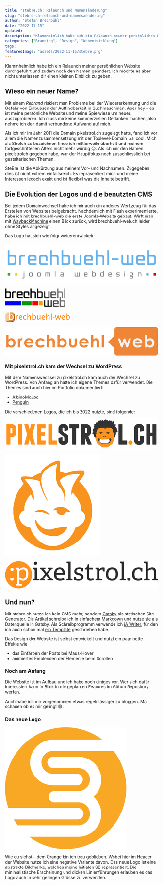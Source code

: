 ```yaml
---
title: "stebre.ch: Relaunch und Namensänderung"
slug: "stebre-ch-relaunch-und-namensaenderung"
author: "Stefan Brechbühl"
date: "2022-11-15"
updated:
description: "Klammheimlich habe ich ein Relaunch meiner persönlichen Website durchgeführt und zudem noch den Namen geändert. Ich möchte es aber nicht unterlassen dir einen kleinen Einblick zu geben."
categories: ["Branding", "Design", "Webentwicklung"]
tags:
featuredImage: "assets/2022-11-15/stebre.png"
---
```

Klammheimlich habe ich ein Relaunch meiner persönlichen Website durchgeführt und zudem noch den Namen geändert. Ich möchte es aber nicht unterlassen dir einen kleinen Einblick zu geben.

## Wieso ein neuer Name?

Mit einem *Rebrand* riskiert man Probleme bei der Wiedererkennung und die Gefahr von Einbussen der Auffindbarkeit in Suchmaschinen. Aber hey – es ist meine persönliche Website und meine Spielwiese um neues auszuprobieren. Ich muss mir keine kommerziellen Gedanken machen, also nehme ich den damit verbundene Aufwand auf mich.

Als ich mir im Jahr 2011 die Domain pixelstrol.ch zugelegt hatte, fand ich vor allem die Namenzusammensetzung mit der Toplevel-Domain `.ch` cool. Mich als Strolch zu bezeichnen finde ich mittlerweile überholt und meinem fortgeschrittenen Alters nicht mehr würdig 😉. Als ich mir den Namen pixelstrolch gegeben habe, war der Hauptfokus noch ausschliesslich bei gestalterischen Themen. 

SteBre ist die Abkürzung aus meinem Vor- und Nachnamen. Zugegeben dies ist nicht extrem einfallsreich. Es repräsentiert mich und meine Interessen jedoch exakt und ist flexibel was die Inhalte betrifft.

## Die Evolution der Logos und die benutzten CMS

Bei jedem Domainwechsel habe ich mir auch ein anderes Werkzeug für das Erstellen von Websites beigebracht. Nachdem ich mit Flash experimentierte, habe ich mit brechbuehl-web die erste Joomla-Website gebaut. Wirft man mit [WaybackMachine](https://web.archive.org/web/20091015000000*/brechbuehl-web.ch) einen Blick zurück, wird brechbuehl-web.ch leider ohne Styles angezeigt. 

Das Logo hat sich wie folgt weiterentwickelt:

![Logo brechbuehl-web.ch Version 1](assets/2022-11-15/logo-brechbuehl-web-1.png "Logo brechbuehl-web.ch Version 1")

![Logo brechbuehl-web.ch Version 2](assets/2022-11-15/logo-brechbuehl-web-2.png "Logo brechbuehl-web.ch Version 2")

![Logo brechbuehl-web.ch Version 3](assets/2022-11-15/logo-brechbuehl-web-3.png "Logo brechbuehl-web.ch Version 3")

![Logo brechbuehl-web.ch Version 4](assets/2022-11-15/logo-brechbuehl-web-4.png "Logo brechbuehl-web.ch Version 4")

### Mit pixelstrol.ch kam der Wechsel zu WordPress

Mit dem Namenswechsel zu pixelstrol.ch kam auch der Wechsel zu WordPress. Von Anfang an hatte ich eigene Themes dafür verwendet. Die Themes sind auch hier im Portfolio dokumentiert:

- [AlbinoMouse](/portfolio/albinomouse-wordpress-theme)
- [Penguin](/portfolio/penguin-wordpress-theme)

Die verschiedenen Logos, die ich bis 2022 nutzte, sind folgende:

![Logo pixelstrol.ch Version 1](assets/2022-11-15/logo-pixelstrolch-1.png "Logo pixelstrol.ch Version 1")

![Logo pixelstrol.ch Version 2](assets/2022-11-15/logo-pixelstrolch-2.png "Logo pixelstrol.ch Version 2")

![Logo pixelstrol.ch Version 3](assets/2022-11-15/logo-pixelstrolch-3.png "Logo pixelstrol.ch Version 3")

## Und nun?

Mit stebre.ch nutze ich kein CMS mehr, sondern [Gatsby](https://www.gatsbyjs.com/) als statischen Site-Generator. Die Artikel schreibe ich in einfachem [Markdown](https://de.wikipedia.org/wiki/Markdown) und nutze sie als Datenquelle in Gatsby. Als Schreibprogramm verwende ich [iA Writer](https://ia.net/de/writer), für den ich auch schon mal [ein Template](/portfolio/firia) geschrieben habe.

Das Design der Website ist selbst entwickelt und nutzt ein paar nette Effekte wie

- das Einfärben der Posts bei Maus-Hover
- animiertes Einblenden der Elemente beim Scrollen

### Noch am Anfang

Die Website ist im Aufbau und ich habe noch einiges vor. Wer sich dafür  interessiert kann in Blick in die geplanten Features im Github Repository werfen.

Auch habe ich mir vorgenommen etwas regelmässiger zu bloggen. Mal schauen ob es mir gelingt 😅.

### Das neue Logo

![Logo Stebre](assets/2022-11-15/logo-stebre.png)

Wie du siehst – dem Orange bin ich treu geblieben. Wobei hier im Header  der Website nutze ich eine negative Variante davon. Das neue Logo ist eine abstrakte Bildmarke, welches meine Initialen SB repräsentiert. Die minimalistische Erscheinung und dicken Linienführungen erlauben es das Logo auch in sehr geringen Grösse zu verwenden.